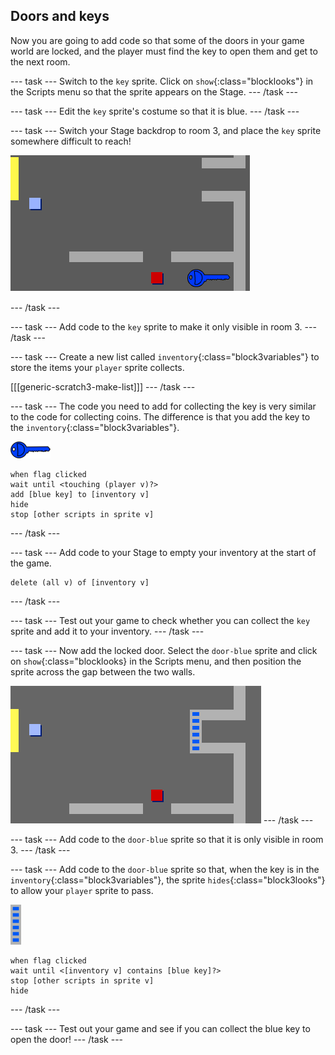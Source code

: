 ## Doors and keys

Now you are going to add code so that some of the doors in your game world are locked, and the player must find the key to open them and get to the next room.

--- task ---
Switch to the `key` sprite. Click on `show`{:class="blocklooks"} in the Scripts menu so that the sprite appears on the Stage.
--- /task ---

--- task ---
Edit the `key` sprite's costume so that it is blue.
--- /task ---

--- task ---
Switch your Stage backdrop to room 3, and place the `key` sprite somewhere difficult to reach!

 ![screenshot](images/world-key.png)

--- /task ---

--- task ---
Add code to the `key` sprite to make it only visible in room 3.
--- /task ---

--- task ---
Create a new list called `inventory`{:class="block3variables"} to store the items your `player` sprite collects.

[[[generic-scratch3-make-list]]]
--- /task ---

--- task ---
The code you need to add for collecting the key is very similar to the code for collecting coins. The difference is that you add the key to the `inventory`{:class="block3variables"}.

![key](images/key.png)

```blocks3
when flag clicked
wait until <touching (player v)?>
add [blue key] to [inventory v]
hide
stop [other scripts in sprite v]
```
--- /task ---

--- task ---
Add code to your Stage to empty your inventory at the start of the game.

```blocks3
delete (all v) of [inventory v]
```

--- /task ---

--- task ---
Test out your game to check whether you can collect the `key` sprite and add it to your inventory.
--- /task ---

--- task ---
Now add the locked door. Select the `door-blue` sprite and click on `show`{:class="blocklooks} in the Scripts menu, and then position the sprite across the gap between the two walls.

![screenshot](images/world-door.png)
--- /task ---

--- task ---
Add code to the `door-blue` sprite so that it is only visible in room 3.
--- /task ---

--- task ---
Add code to the `door-blue` sprite so that, when the key is in the `inventory`{:class="block3variables"}, the sprite `hides`{:class="block3looks"} to allow your `player` sprite to pass.

![door](images/door.png)

```blocks3
when flag clicked
wait until <[inventory v] contains [blue key]?>
stop [other scripts in sprite v]
hide
```
--- /task ---

--- task ---
Test out your game and see if you can collect the blue key to open the door!
--- /task ---
